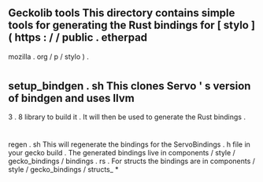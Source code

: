 #
Geckolib
tools
This
directory
contains
simple
tools
for
generating
the
Rust
bindings
for
[
stylo
]
(
https
:
/
/
public
.
etherpad
-
mozilla
.
org
/
p
/
stylo
)
.
#
#
setup_bindgen
.
sh
This
clones
Servo
'
s
version
of
bindgen
and
uses
llvm
-
3
.
8
library
to
build
it
.
It
will
then
be
used
to
generate
the
Rust
bindings
.
#
#
regen
.
sh
This
will
regenerate
the
bindings
for
the
ServoBindings
.
h
file
in
your
gecko
build
.
The
generated
bindings
live
in
components
/
style
/
gecko_bindings
/
bindings
.
rs
.
For
structs
the
bindings
are
in
components
/
style
/
gecko_bindings
/
structs_
*
